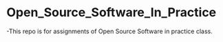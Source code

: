 # Open_Source_Software_In_Practice
-This repo is for assignments of Open Source Software in practice class. 
